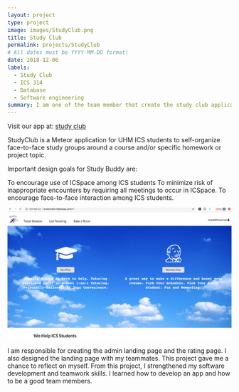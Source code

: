 ```yaml
---
layout: project
type: project
image: images/StudyClub.png
title: Study Club
permalink: projects/StudyClub
# All dates must be YYYY-MM-DD format!
date: 2018-12-06
labels:
  - Study Club
  - ICS 314
  - Database
  - Software engineering
summary: I am one of the team member that create the study club application. The study club is an organization of the ICS department that helps students to get helps from tutors and create a study session. 
---
```


Visit our app at: <a href='http://studyclub2.meteorapp.com/'>study club</a>

StudyClub is a Meteor application for UHM ICS students to self-organize face-to-face study groups around a course and/or specific homework or project topic.


Important design goals for Study Buddy are:

To encourage use of ICSpace among ICS students
To minimize risk of inappropriate encounters by requiring all meetings to occur in ICSpace.
To encourage face-to-face interaction among ICS students.

<img class="ui medium right floated rounded image" src="../images/StudyClub.png">

I am responsible for creating the admin landing page and the rating page. I also designed the landing page with my teammates. This project gave me a chance to reflect on myself. From this project, I strengthened my software development and teamwork skills. I learned how to develop an app and how to be a good team members. 
